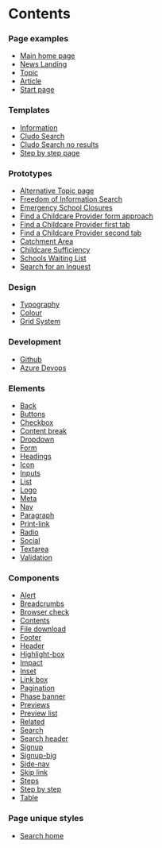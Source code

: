 <h1>Contents</h1>

<h3>Page examples</h3>
<ul>
  <li><a href="/examples/index">Main home page</a></li>
  <li><a href="/examples/news-landing">News Landing</a></li>
  <li><a href="/examples/topic">Topic</a></li>
  <li><a href="/examples/article">Article</a></li>
  <li><a href="/examples/start-page">Start page</a></li>
</ul>

<h3>Templates</h3>
<ul>
  <li><a href="/templates/information">Information</a></li>
  <li><a href="/templates/cludo">Cludo Search</a></li>
  <li><a href="/templates/no-results">Cludo Search no results</a></li>
  <li><a href="/templates/step-by-step">Step by step page</a></li>
</ul>

<h3>Prototypes</h3>
<ul>
  <li><a href="/prototypes/website/topic-b">Alternative Topic page</a></li>
  <li><a href="/prototypes/app/freedom-of-information">Freedom of Information Search</a></li>
  <li><a href="/prototypes/app/emergency-school-closures">Emergency School Closures</a></li>
  <li><a href="/prototypes/app/find-a-childcare-provider">Find a Childcare Provider form approach</a></li>
  <li><a href="/prototypes/app/find-a-childcare-provider-b">Find a Childcare Provider first tab</a></li>
  <li><a href="/prototypes/app/find-a-childcare-provider-c">Find a Childcare Provider second tab</a></li>
  <li><a href="/prototypes/app/catchment-area">Catchment Area</a></li>
  <li><a href="/prototypes/app/childcare-sufficiency">Childcare Sufficiency</a></li>
  <li><a href="/prototypes/app/schools-waiting-list">Schools Waiting List</a></li>
  <li><a href="/prototypes/app/search-for-an-inquest">Search for an Inquest</a></li>
</ul>

<h3>Design</h3>
<ul>
  <li><a href="/docs/core/typography">Typography</a></li>
  <li><a href="/docs/core/colour">Colour</a></li>
  <li><a href="/docs/core/grid-system">Grid System</a></li>
</ul>

<h3>Development</h3>
<ul>
  <li><a href="https://github.com/essexcountycouncil">Github</a></li>
  <li><a href="https://dev.azure.com/essexcountycouncil/essexdesignsystem">Azure Devops</a></li>
</ul>

<h3>Elements</h3>
<ul>
  <li><a href="elements/back">Back</a></li>
  <li><a href="elements/buttons">Buttons</a></li>
  <li><a href="elements/checkbox">Checkbox</a></li>
  <li><a href="elements/content-break">Content break</a></li>
  <li><a href="elements/dropdown">Dropdown</a></li>
  <li><a href="elements/form">Form</a></li>
  <li><a href="elements/headings">Headings</a></li>
  <li><a href="elements/icon">Icon</a></li>
  <li><a href="elements/inputs">Inputs</a></li>
  <li><a href="elements/list">List</a></li>
  <li><a href="elements/logo">Logo</a></li>
  <li><a href="elements/meta">Meta</a></li>
  <li><a href="elements/nav">Nav</a></li>
  <li><a href="elements/paragraph">Paragraph</a></li>
  <li><a href="elements/print-link">Print-link</a></li>
  <li><a href="elements/radio">Radio</a></li>
  <li><a href="elements/social">Social</a></li>
  <li><a href="elements/textarea">Textarea</a></li>
  <li><a href="elements/validation">Validation</a></li>
</ul>
<h3>Components</h3>
<ul>
  <li><a href="components/alert">Alert</a></li>
  <li><a href="components/breadcrumbs">Breadcrumbs</a></li>
  <li><a href="components/browser-check">Browser check</a></li>
  <li><a href="components/contents">Contents</a></li>
  <li><a href="components/file-download">File download</a></li>
  <li><a href="components/footer">Footer</a></li>
  <li><a href="components/header">Header</a></li>
  <li><a href="components/highlight-box">Highlight-box</a></li>
  <li><a href="components/impact">Impact</a></li>
  <li><a href="components/inset">Inset</a></li>
  <li><a href="components/link-box">Link box</a></li>
  <li><a href="components/pagination">Pagination</a></li>
  <li><a href="components/phase-banner">Phase banner</a></li>
  <li><a href="components/previews">Previews</a></li>
  <li><a href="components/preview-list">Preview list</a></li>
  <li><a href="components/related">Related</a></li>
  <li><a href="components/search">Search</a></li>
  <li><a href="components/search-header">Search header</a></li>
  <li><a href="components/signup">Signup</a></li>
  <li><a href="components/signup-big">Signup-big</a></li>
  <li><a href="components/side-nav">Side-nav</a></li>
  <li><a href="components/skip-link">Skip link</a></li>
  <li><a href="components/steps">Steps</a></li>
  <li><a href="components/step-by-step">Step by step</a></li>
  <li><a href="components/table">Table</a></li>
</ul>
<h3>Page unique styles</h3>
<ul>
  <li><a href="pages/search-home">Search home</a></li>
</ul>
